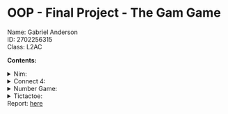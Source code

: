 <h1>OOP - Final Project - The Gam Game</h1>

Name: Gabriel Anderson<br>
ID: 2702256315<br>
Class: L2AC<br>

**Contents:**
<details>
  <Summary> Nim:</Summary>
  Play with 3 piles of objects.
Take turns removing 1 to 3
objects from one pile. The
player forced to take the last
object loses.
<img src="Nim frame.jpg">
</details>
<details>
 <Summary> Connect 4:</Summary>
</details>
<details>
 <Summary> Number Game:</Summary>
</details>
<details>
 <Summary> Tictactoe:</Summary>
</details>
Report: <a href="https://drive.google.com/file/d/1LOHDzseeK5UqZw4aSO-3bT6TnpdXiN1q/view?usp=sharing">here</a>
